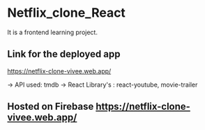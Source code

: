 # Netflix_clone_React
It is a frontend learning project. 
## Link for the deployed app
https://netflix-clone-vivee.web.app/

-> API used: tmdb
-> React Library's : react-youtube, movie-trailer

## Hosted on Firebase https://netflix-clone-vivee.web.app/
